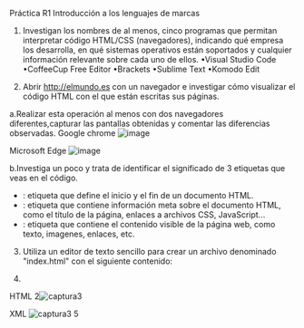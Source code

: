 Práctica R1 
Introducción a los lenguajes de marcas
1.	Investigan los nombres de al menos, cinco programas que permitan interpretar código HTML/CSS (navegadores), indicando qué empresa los desarrolla, en qué sistemas operativos están soportados y cualquier información relevante sobre cada uno de ellos.
•Visual Studio Code
•CoffeeCup Free Editor
•Brackets
•Sublime Text
•Komodo Edit

2. Abrir http://elmundo.es con un navegador e investigar cómo visualizar el código HTML con el que están escritas sus páginas.

a.Realizar esta operación al menos con dos navegadores diferentes,capturar las pantallas obtenidas y comentar las diferencias observadas.
Google chrome
![image](https://github.com/Mpatyy/Mpatyy/assets/145560659/54023c9e-1e9a-4b33-b1d9-bef9d070ee9f)

Microsoft Edge
![image](https://github.com/Mpatyy/Mpatyy/assets/145560659/fc28275a-bef5-4942-b1f1-3bf099e0461c)


b.Investiga un poco y trata de identificar el significado de 3 etiquetas que veas en el código.
- <html>: etiqueta que define el inicio y el fin de un documento HTML.
- <head>: etiqueta que contiene información meta sobre el documento HTML, como el título de la página, enlaces a archivos CSS, JavaScript...
- <cuerpo>: etiqueta que contiene el contenido visible de la página web, como texto, imagenes, enlaces, etc.

3. Utiliza un editor de texto sencillo para crear un archivo denominado "index.html" con el siguiente contenido:

4.	 

HTML 
2![captura3](https://github.com/DW1A/jorgedominguez/assets/145561025/b8fc2159-cf2d-45dd-8a4b-065ed9226797)


XML
![captura3 5](https://github.com/DW1A/jorgedominguez/assets/145561025/666098ff-5c19-42ac-a171-36753ef74481)
